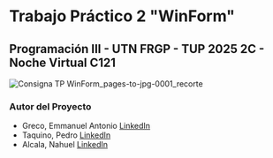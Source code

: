 # Trabajo Práctico 2 "WinForm"
## Programación III - UTN FRGP - TUP 2025 2C - Noche Virtual C121


![Consigna TP WinForm_pages-to-jpg-0001_recorte](https://github.com/user-attachments/assets/074dd773-86dd-4856-aacb-370f60781499)


### Autor del Proyecto
- Greco, Emmanuel Antonio [LinkedIn](https://www.linkedin.com/in/emmanuel-antonio-greco-689691b7)
- Taquino, Pedro [LinkedIn](https://www.linkedin.com/in/pedro-taquino-737853225)
- Alcala, Nahuel [LinkedIn](https://www.linkedin.com/in/nahuel-alcala-527078382)
